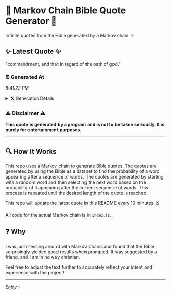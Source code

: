 # 📖 Markov Chain Bible Quote Generator 📖

Infinite quotes from the Bible generated by a Markov chain. ✨

## ✨ Latest Quote ✨
"commandment, and that in regard of the oath of god."

### ⏰ Generated At
*8:41:22 PM*

<details>
    <summary>🛠️ Generation Details</summary>
    <p>
        <strong>🌱 Seed:</strong> commandment,<br>
        <strong>🔄 Iterations:</strong> 9<br>
        <strong>📜 Context History:</strong><br>[ commandment, ]: and<br>[ commandment,, and ]: that<br>[ commandment,, and, that ]: in<br>[ commandment,, and, that, in ]: regard<br>[ commandment,, and, that, in, regard ]: of<br>[ commandment,, and, that, in, regard, of ]: the<br>[ and, that, in, regard, of, the ]: oath<br>[ that, in, regard, of, the, oath ]: of<br>[ in, regard, of, the, oath, of ]: god.<br>
    </p>
</details>

### ⚠️ Disclaimer ⚠️
**This quote is generated by a program and is not to be taken seriously. It is purely for entertainment purposes.**

---

## 🔍 How It Works

This repo uses a Markov chain to generate Bible quotes. The quotes are generated by using the Bible as a dataset to find the probability of a word appearing after a sequence of words. The quotes are generated by starting with a random word and then selecting the next word based on the probability of it appearing after the current sequence of words. This process is repeated until the desired length of the quote is reached.

This repo will update the latest quote in this README every 10 minutes. ⏳

All code for the actual Markov chain is in `index.ts`.

## ❓ Why

I was just messing around with Markov Chains and found that the Bible surprisingly yielded good results when prompted. 
It was suggested by a friend, and I am in no way christian.

Feel free to adjust the text further to accurately reflect your intent and experience with the project!

---

*Enjoy*✨

